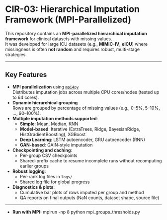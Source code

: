 # CIR-03: Hierarchical Imputation Framework (MPI-Parallelized)

This repository contains an **MPI-parallelized hierarchical imputation framework** for clinical datasets with missing values.  
It was developed for large ICU datasets (e.g., **MIMIC-IV**, **eICU**) where missingness is often **not random** and requires robust, multi-stage strategies.

---

## Key Features

- **MPI parallelization** using [`mpi4py`](https://mpi4py.readthedocs.io/)  
  Distributes imputation jobs across multiple CPU cores/nodes (tested up to 64 cores).
- **Dynamic hierarchical grouping**  
  Rows are grouped by percentage of missing values (e.g., 0–5%, 5–10%, …, 90–100%).
- **Multiple imputation methods supported**:
  - **Simple**: Mean, Median, KNN
  - **Model-based**: Iterative (ExtraTrees, Ridge, BayesianRidge, HistGradientBoosting), XGBoost
  - **Deep Learning**: LSTM autoencoder, GRU autoencoder (RNN)
  - **GAN-based**: GAIN-style imputation
- **Checkpointing and caching**:
  - Per-group CSV checkpoints
  - Shared-prefix cache to resume incomplete runs without recomputing earlier groups
- **Robust logging**:
  - Per-rank log files in `logs/`
  - Shared log file for global progress
- **Diagnostics & plots**:
  - Cumulative bar plots of rows imputed per group and method
  - QA reports on final outputs (NaN counts, dataset shape, source file)

---


- **Run with MPI:**
mpirun -np 8 python mpi_groups_thresholds.py

